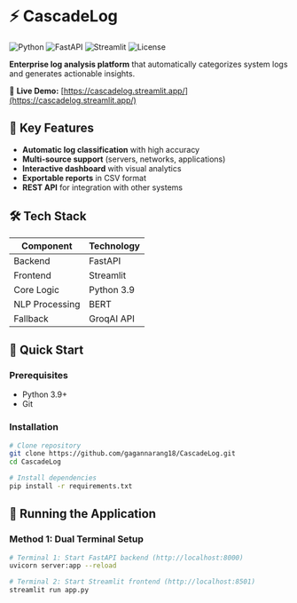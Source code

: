 ﻿# ⚡ CascadeLog 

![Python](https://img.shields.io/badge/Python-3.9+-blue)
![FastAPI](https://img.shields.io/badge/FastAPI-0.95+-green)
![Streamlit](https://img.shields.io/badge/Streamlit-1.22+-orange)
![License](https://img.shields.io/badge/License-MIT-brightgreen)

**Enterprise log analysis platform** that automatically categorizes system logs and generates actionable insights.

🔗 **Live Demo:** [https://cascadelog.streamlit.app/](https://cascadelog.streamlit.app/)

## 🌟 Key Features

- **Automatic log classification** with high accuracy  
- **Multi-source support** (servers, networks, applications)  
- **Interactive dashboard** with visual analytics  
- **Exportable reports** in CSV format  
- **REST API** for integration with other systems  

## 🛠️ Tech Stack

| Component      | Technology |
|----------------|------------|
| Backend        | FastAPI    |
| Frontend       | Streamlit  |
| Core Logic     | Python 3.9 |
| NLP Processing | BERT       |
| Fallback       | GroqAI API |

## 🚀 Quick Start

### Prerequisites
- Python 3.9+
- Git

### Installation
```bash
# Clone repository
git clone https://github.com/gagannarang18/CascadeLog.git
cd CascadeLog

# Install dependencies
pip install -r requirements.txt
```

## 🚀 Running the Application

### Method 1: Dual Terminal Setup
```bash
# Terminal 1: Start FastAPI backend (http://localhost:8000)
uvicorn server:app --reload  
```

```bash
# Terminal 2: Start Streamlit frontend (http://localhost:8501)
streamlit run app.py
```
